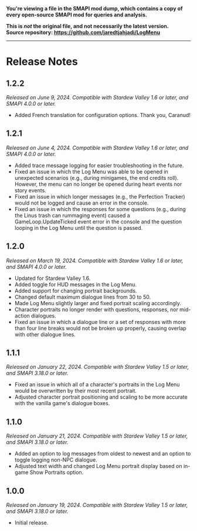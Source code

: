 **You're viewing a file in the SMAPI mod dump, which contains a copy of every open-source SMAPI mod
for queries and analysis.**

**This is _not_ the original file, and not necessarily the latest version.**  
**Source repository: https://github.com/jaredtjahjadi/LogMenu**

----

# Release Notes

## 1.2.2
*Released on June 9, 2024. Compatible with Stardew Valley 1.6 or later, and SMAPI 4.0.0 or later.*

- Added French translation for configuration options. Thank you, Caranud!

## 1.2.1
*Released on June 4, 2024. Compatible with Stardew Valley 1.6 or later, and SMAPI 4.0.0 or later.*

- Added trace message logging for easier troubleshooting in the future.
- Fixed an issue in which the Log Menu was able to be opened in unexpected scenarios (e.g., during minigames, the end credits roll). However, the menu can no longer be opened during heart events nor story events.
- Fixed an issue in which longer messages (e.g., the Perfection Tracker) would not be logged and cause an error in the console.
- Fixed an issue in which the responses for some questions (e.g., during the Linus trash can rummaging event) caused a GameLoop.UpdateTicked event error in the console and the question looping in the Log Menu until the question is passed.

## 1.2.0
*Released on March 19, 2024. Compatible with Stardew Valley 1.6 or later, and SMAPI 4.0.0 or later.*

- Updated for Stardew Valley 1.6.
- Added toggle for HUD messages in the Log Menu.
- Added support for changing portrait backgrounds.
- Changed default maximum dialogue lines from 30 to 50.
- Made Log Menu slightly larger and fixed portrait scaling accordingly.
- Character portraits no longer render with questions, responses, nor mid-action dialogues.
- Fixed an issue in which a dialogue line or a set of responses with more than four line breaks would not be broken up properly, causing overlap with other dialogue lines.

## 1.1.1
*Released on January 22, 2024. Compatible with Stardew Valley 1.5 or later, and SMAPI 3.18.0 or later.*

- Fixed an issue in which all of a character's portraits in the Log Menu would be overwritten by their most recent portrait.
- Adjusted character portrait positioning and scaling to be more accurate with the vanilla game's dialogue boxes.

## 1.1.0
*Released on January 21, 2024. Compatible with Stardew Valley 1.5 or later, and SMAPI 3.18.0 or later.*

- Added an option to log messages from oldest to newest and an option to toggle logging non-NPC dialogue.
- Adjusted text width and changed Log Menu portrait display based on in-game Show Portraits option.

## 1.0.0
*Released on January 19, 2024. Compatible with Stardew Valley 1.5 or later, and SMAPI 3.18.0 or later.*

- Initial release.